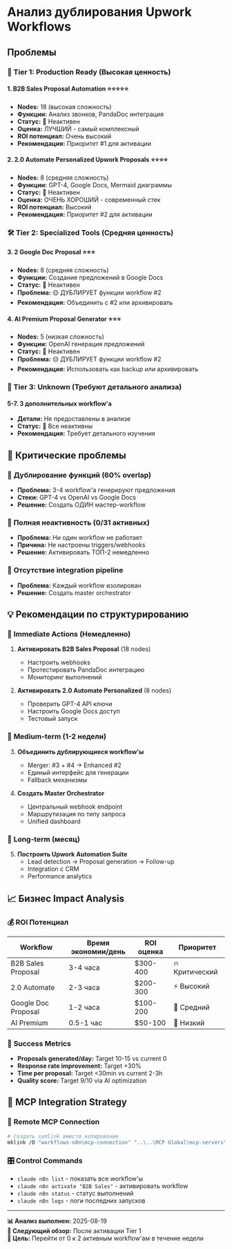 # Анализ дублирования Upwork Workflows

## Проблемы

### 🎯 Tier 1: Production Ready (Высокая ценность)

#### 1. **B2B Sales Proposal Automation** ⭐⭐⭐⭐⭐
- **Nodes:** 18 (высокая сложность)
- **Функции:** Анализ звонков, PandaDoc интеграция
- **Статус:** 🔴 Неактивен
- **Оценка:** ЛУЧШИЙ - самый комплексный
- **ROI потенциал:** Очень высокий
- **Рекомендация:** Приоритет #1 для активации

#### 2. **2.0 Automate Personalized Upwork Proposals** ⭐⭐⭐⭐
- **Nodes:** 8 (средняя сложность) 
- **Функции:** GPT-4, Google Docs, Mermaid диаграммы
- **Статус:** 🔴 Неактивен
- **Оценка:** ОЧЕНЬ ХОРОШИЙ - современный стек
- **ROI потенциал:** Высокий
- **Рекомендация:** Приоритет #2 для активации

### 🛠️ Tier 2: Specialized Tools (Средняя ценность)

#### 3. **2 Google Doc Proposal** ⭐⭐⭐
- **Nodes:** 8 (средняя сложность)
- **Функции:** Создание предложений в Google Docs
- **Статус:** 🔴 Неактивен
- **Проблема:** 🟡 ДУБЛИРУЕТ функции workflow #2
- **Рекомендация:** Объединить с #2 или архивировать

#### 4. **AI Premium Proposal Generator** ⭐⭐⭐
- **Nodes:** 5 (низкая сложность)
- **Функции:** OpenAI генерация предложений
- **Статус:** 🔴 Неактивен  
- **Проблема:** 🟡 ДУБЛИРУЕТ функции workflow #2
- **Рекомендация:** Использовать как backup или архивировать

### 🧪 Tier 3: Unknown (Требуют детального анализа)

#### 5-7. **3 дополнительных workflow'а**
- **Детали:** Не предоставлены в анализе
- **Статус:** 🔴 Все неактивны
- **Рекомендация:** Требует детального изучения

## 🚨 Критические проблемы

### 🔴 **Дублирование функций (60% overlap)**
- **Проблема:** 3-4 workflow'а генерируют предложения
- **Стеки:** GPT-4 vs OpenAI vs Google Docs
- **Решение:** Создать ОДИН мастер-workflow

### 🔴 **Полная неактивность (0/31 активных)**
- **Проблема:** Ни один workflow не работает
- **Причина:** Не настроены triggers/webhooks
- **Решение:** Активировать ТОП-2 немедленно

### 🔴 **Отсутствие integration pipeline**
- **Проблема:** Каждый workflow изолирован
- **Решение:** Создать master orchestrator

## 💡 Рекомендации по структурированию

### 🎯 **Immediate Actions (Немедленно)**

1. **Активировать B2B Sales Proposal** (18 nodes)
   - Настроить webhooks
   - Протестировать PandaDoc интеграцию
   - Мониторинг выполнений

2. **Активировать 2.0 Automate Personalized** (8 nodes) 
   - Проверить GPT-4 API ключи
   - Настроить Google Docs доступ
   - Тестовый запуск

### 🔄 **Medium-term (1-2 недели)**

3. **Объединить дублирующиеся workflow'ы**
   - Merger: #3 + #4 → Enhanced #2
   - Единый интерфейс для генерации
   - Fallback механизмы

4. **Создать Master Orchestrator**
   - Центральный webhook endpoint
   - Маршрутизация по типу запроса
   - Unified dashboard

### 🚀 **Long-term (месяц)**

5. **Построить Upwork Automation Suite**
   - Lead detection → Proposal generation → Follow-up
   - Integration с CRM
   - Performance analytics

## 📈 Бизнес Impact Analysis

### 💰 **ROI Потенциал**

| Workflow | Время экономии/день | ROI оценка | Приоритет |
|----------|---------------------|------------|-----------|
| B2B Sales Proposal | 3-4 часа | $300-400 | 🔥 Критический |
| 2.0 Automate | 2-3 часа | $200-300 | ⚡ Высокий |
| Google Doc Proposal | 1-2 часа | $100-200 | 📝 Средний |
| AI Premium | 0.5-1 час | $50-100 | 🔧 Низкий |

### 🎯 **Success Metrics**

- **Proposals generated/day:** Target 10-15 vs current 0
- **Response rate improvement:** Target +30%
- **Time per proposal:** Target <30min vs current 2-3h
- **Quality score:** Target 9/10 via AI optimization

## 🔗 MCP Integration Strategy

### 📡 **Remote MCP Connection**
```bash
# Создать symlink вместо копирования
mklink /D "workflows-n8n\mcp-connection" "..\..\MCP Global\mcp-servers\n8n-mcp"
```

### 🎛️ **Control Commands**
- `claude n8n list` - показать все workflow'ы
- `claude n8n activate "B2B Sales"` - активировать workflow
- `claude n8n status` - статус выполнений
- `claude n8n logs` - логи последних запусков

---

**📊 Анализ выполнен:** 2025-08-19  
**🔄 Следующий обзор:** После активации Tier 1  
**🎯 Цель:** Перейти от 0 к 2 активным workflow'ам в течение недели